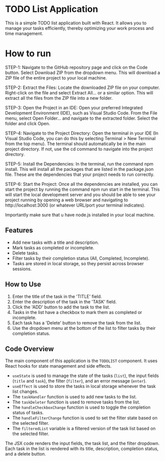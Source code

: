 # TODO List Application

This is a simple TODO list application built with React. It allows you to manage your tasks efficiently, thereby optimizing your work process and time management.

# How to run

STEP-1: Navigate to the GitHub repository page and click on the Code button. Select Download ZIP from the dropdown menu. This will download a ZIP file of the entire project to your local machine.

STEP-2: Extract the Files: Locate the downloaded ZIP file on your computer. Right-click on the file and select Extract All... or a similar option. This will extract all the files from the ZIP file into a new folder.

STEP-3: Open the Project in an IDE: Open your preferred Integrated Development Environment (IDE), such as Visual Studio Code. From the File menu, select Open Folder... and navigate to the extracted folder. Select the folder and click Open.

STEP-4: Navigate to the Project Directory: Open the terminal in your IDE (In Visual Studio Code, you can do this by selecting Terminal > New Terminal from the top menu). The terminal should automatically be in the main project directory. If not, use the cd command to navigate into the project directory.

STEP-5: Install the Dependencies: In the terminal, run the command npm install. This will install all the packages that are listed in the package.json file. These are the dependencies that your project needs to run correctly.

STEP-6: Start the Project: Once all the dependencies are installed, you can start the project by running the command npm run start in the terminal. This will start the local development server and you should be able to see your project running by opening a web browser and navigating to http://localhost:3000 (or whatever URL/port your terminal indicates).

Importantly make sure that u have node.js installed in your local machine.

## Features

- Add new tasks with a title and description.
- Mark tasks as completed or incomplete.
- Delete tasks.
- Filter tasks by their completion status (All, Completed, Incomplete).
- Tasks are stored in local storage, so they persist across browser sessions.

## How to Use

1. Enter the title of the task in the 'TITLE' field.
2. Enter the description of the task in the 'TASK' field.
3. Click the 'ADD' button to add the task to the list.
4. Tasks in the list have a checkbox to mark them as completed or incomplete.
5. Each task has a 'Delete' button to remove the task from the list.
6. Use the dropdown menu at the bottom of the list to filter tasks by their completion status.

## Code Overview

The main component of this application is the `TODOLIST` component. It uses React hooks for state management and side effects.

- `useState` is used to manage the state of the tasks (`list`), the input fields (`title` and `task`), the filter (`filter`), and an error message (`enter`).
- `useEffect` is used to store the tasks in local storage whenever the task list changes.
- The `taskHandler` function is used to add new tasks to the list.
- The `taskDeleter` function is used to remove tasks from the list.
- The `handleCheckboxChange` function is used to toggle the completion status of tasks.
- The `handleFilterChange` function is used to set the filter state based on the selected filter.
- The `filteredList` variable is a filtered version of the task list based on the selected filter.

The JSX code renders the input fields, the task list, and the filter dropdown. Each task in the list is rendered with its title, description, completion status, and a delete button.

